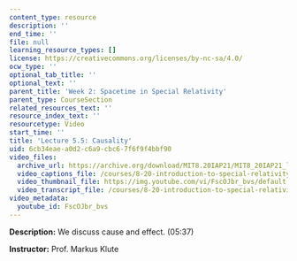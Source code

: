 ```yaml
---
content_type: resource
description: ''
end_time: ''
file: null
learning_resource_types: []
license: https://creativecommons.org/licenses/by-nc-sa/4.0/
ocw_type: ''
optional_tab_title: ''
optional_text: ''
parent_title: 'Week 2: Spacetime in Special Relativity'
parent_type: CourseSection
related_resources_text: ''
resource_index_text: ''
resourcetype: Video
start_time: ''
title: 'Lecture 5.5: Causality'
uid: 6cb34eae-a0d2-c6a9-cbc6-7f6f9f4bbf90
video_files:
  archive_url: https://archive.org/download/MIT8.20IAP21/MIT8_20IAP21_lec05-5_300k.mp4
  video_captions_file: /courses/8-20-introduction-to-special-relativity-january-iap-2021/c581e3e650cc5834a3f76a2cceac204f_FscOJbr_bvs.vtt
  video_thumbnail_file: https://img.youtube.com/vi/FscOJbr_bvs/default.jpg
  video_transcript_file: /courses/8-20-introduction-to-special-relativity-january-iap-2021/342a9c448019f4e24033d1f7adf6e451_FscOJbr_bvs.pdf
video_metadata:
  youtube_id: FscOJbr_bvs
---
```


**Description:** We discuss cause and effect. (05:37)

**Instructor:** Prof. Markus Klute


